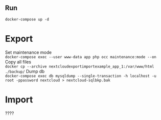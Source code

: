## Run
`docker-compose up -d`
# Export
Set maintenance mode  
`docker-compose exec --user www-data app php occ maintenance:mode --on`
Copy all files  
`docker cp --archive nextcloudexportimportexample_app_1:/var/www/html ./backup/`
Dump db  
`docker-compose exec db mysqldump --single-transaction -h localhost -u root -ppassword nextcloud > nextcloud-sqlbkp.bak`
# Import
????
